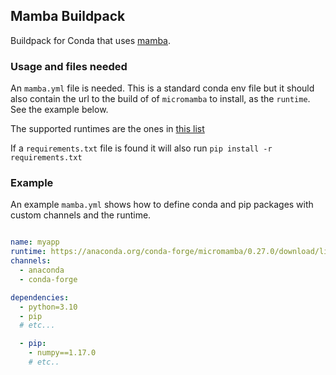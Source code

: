 ## Mamba Buildpack

Buildpack for Conda that uses [mamba](https://github.com/mamba-org/mamba).

### Usage and files needed

An `mamba.yml` file is needed. This is a standard conda env file but it should
also contain the url to the build of of `micromamba` to install,
as the `runtime`. See the example below.

The supported runtimes are the ones in [this list](https://anaconda.org/conda-forge/micromamba/)

If a `requirements.txt` file is found it will also run `pip install -r requirements.txt`


### Example

An example `mamba.yml` shows how to define conda and pip packages with custom channels and the runtime.

```yaml

name: myapp
runtime: https://anaconda.org/conda-forge/micromamba/0.27.0/download/linux-64/micromamba-0.27.0-0.tar.bz2
channels:
  - anaconda
  - conda-forge

dependencies:
  - python=3.10
  - pip
  # etc...

  - pip:
    - numpy==1.17.0
    # etc..

```


